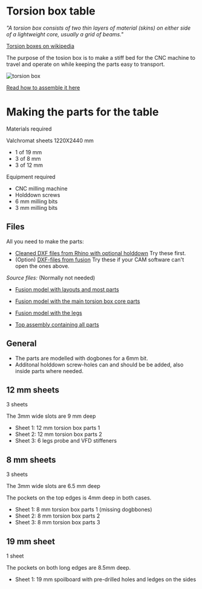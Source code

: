 
# Torsion box table

_"A torsion box consists of two thin layers of material (skins) on either side of a lightweight core, usually a grid of beams."_

[Torsion boxes on wikipedia](https://en.wikipedia.org/wiki/Torsion_box)

The purpose of the tosion box is to make a stiff bed for the CNC machine to travel and operate on while keeping the parts easy to transport.

![torsion box](https://raw.githubusercontent.com/fellesverkstedet/fabricatable-machines/master/humphrey-large-format-cnc/humphrey_v3/img/assembly/table_complete.jpg)

[Read how to assemble it here](https://github.com/fellesverkstedet/fabricatable-machines/blob/master/humphrey-large-format-cnc/humphrey_v3/assembly.md)

# Making the parts for the table

Materials required

Valchromat sheets 1220X2440 mm

* 1 of 19 mm 
* 3 of 8 mm 
* 3 of 12 mm

Equipment required

* CNC milling machine
* Holddown screws 
* 6 mm milling bits
* 3 mm milling bits

## Files
All you need to make the parts:
* [Cleaned DXF files from Rhino with optional holddown](DXF_from_fusion.zip) Try these first.
* (Option) [DXF-files from fusion](DXF-cleaned_holddown.zip) Try these if your CAM software can't open the ones above.

*Source files:* (Normally not needed)
* [Fusion model with layouts and most parts](https://a360.co/2Mzsrp2)
* [Fusion model with the main torsion box core parts](https://a360.co/2OGe8wh)
* [Fusion model with the legs](https://a360.co/2MuRitT)

* [Top assembly containing all parts](https://a360.co/2AF6yjp)

## General

* The parts are modelled with dogbones for a 6mm bit.
* Additonal holddown screw-holes can and should be be added, also inside parts where needed.

## 12 mm sheets

3 sheets

The 3mm wide slots are 9 mm deep

* Sheet 1: 12 mm torsion box parts 1 
* Sheet 2: 12 mm torsion box parts 2 
* Sheet 3: 6 legs probe and VFD stiffeners 

## 8 mm sheets

3 sheets

The 3mm wide slots are 6.5 mm deep

The pockets on the top edges is 4mm deep in both cases.

* Sheet 1: 8 mm torsion box parts 1 (missing dogbbones)
* Sheet 2: 8 mm torsion box parts 2 
* Sheet 3: 8 mm torsion box parts 3 

## 19 mm sheet

1 sheet

The pockets on both long edges are 8.5mm deep.

* Sheet 1: 19 mm spoilboard with pre-drilled holes and ledges on the sides
